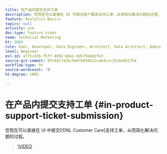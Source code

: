 ```yaml
---
title: 在产品内提交支持工单
description: 您现在可以直接在 UI 中提交客户服务支持工单，从而简化解决问题的过程。
feature: Analytics Basics
topics: null
activity: use
doc-type: feature video
team: Technical Marketing
kt: 1664
role: User, Developer, Data Engineer, Architect, Data Architect, Admin, Leader
level: Beginner
exl-id: af75cd36-75ff-4892-b8ec-dd5704dabfe3
source-git-commit: 8fc641743bc9e07b838a22ca64ccc15344d52764
workflow-type: ht
source-wordcount: '0'
ht-degree: 100%

---
```


# 在产品内提交支持工单 {#in-product-support-ticket-submission}

您现在可以直接在 UI 中提交[!DNL Customer Care]支持工单，从而简化解决问题的过程。

>[!VIDEO](https://video.tv.adobe.com/v/23133/?quality=12&learn=on)
